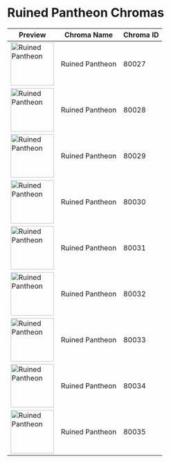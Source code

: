 # Ruined Pantheon Chromas

| Preview | Chroma Name | Chroma ID |
|---|---|---|
| <img src='https://raw.communitydragon.org/latest/plugins/rcp-be-lol-game-data/global/default/v1/champion-chroma-images/80/80027.png' alt='Ruined Pantheon' width='100'> | Ruined Pantheon | 80027 |
| <img src='https://raw.communitydragon.org/latest/plugins/rcp-be-lol-game-data/global/default/v1/champion-chroma-images/80/80028.png' alt='Ruined Pantheon' width='100'> | Ruined Pantheon | 80028 |
| <img src='https://raw.communitydragon.org/latest/plugins/rcp-be-lol-game-data/global/default/v1/champion-chroma-images/80/80029.png' alt='Ruined Pantheon' width='100'> | Ruined Pantheon | 80029 |
| <img src='https://raw.communitydragon.org/latest/plugins/rcp-be-lol-game-data/global/default/v1/champion-chroma-images/80/80030.png' alt='Ruined Pantheon' width='100'> | Ruined Pantheon | 80030 |
| <img src='https://raw.communitydragon.org/latest/plugins/rcp-be-lol-game-data/global/default/v1/champion-chroma-images/80/80031.png' alt='Ruined Pantheon' width='100'> | Ruined Pantheon | 80031 |
| <img src='https://raw.communitydragon.org/latest/plugins/rcp-be-lol-game-data/global/default/v1/champion-chroma-images/80/80032.png' alt='Ruined Pantheon' width='100'> | Ruined Pantheon | 80032 |
| <img src='https://raw.communitydragon.org/latest/plugins/rcp-be-lol-game-data/global/default/v1/champion-chroma-images/80/80033.png' alt='Ruined Pantheon' width='100'> | Ruined Pantheon | 80033 |
| <img src='https://raw.communitydragon.org/latest/plugins/rcp-be-lol-game-data/global/default/v1/champion-chroma-images/80/80034.png' alt='Ruined Pantheon' width='100'> | Ruined Pantheon | 80034 |
| <img src='https://raw.communitydragon.org/latest/plugins/rcp-be-lol-game-data/global/default/v1/champion-chroma-images/80/80035.png' alt='Ruined Pantheon' width='100'> | Ruined Pantheon | 80035 |
